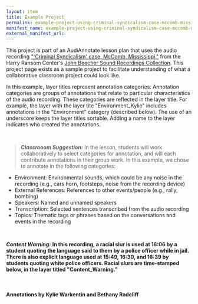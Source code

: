 ```yaml
---
layout: item
title: Example Project
permalink: example-project-using-criminal-syndicalism-case-mccomb-mississippi-from-the-john-beecher-collection-at-the-harry-ransom-center/
manifest_name: example-project-using-criminal-syndicalism-case-mccomb-mississippi-from-the-john-beecher-collection-at-the-harry-ransom-center
external_manifest_url: 
---
```

<!-- Add an essay or interpretive material below this line,
using HTML or markdown.  Do not modify this file above this line -->

This project is part of an AudiAnnotate lesson plan that uses the audio recording ["'Criminal Syndicalism' case, McComb, Mississippi,"](https://hrc.contentdm.oclc.org/digital/collection/p15878coll1/id/37/rec/1) from the Harry Ransom Center's [John Beecher Sound Recordings Collection](https://hrc.contentdm.oclc.org/digital/collection/p15878coll1). This project page exists as a sample project to facilitate understanding of what a collaborative classroom project could look like. 

In this example, layer titles represent annotation categories. Annotation categories are groups of annotations that relate to particular characteristics of the audio recording. These categories are reflected in the layer title. For example, the layer with the layer tite "Environment_Kylie" includes annotations in the "Environment" category (described below). The use of an underscore keeps the layer titles sortable. Adding a name to the layer indicates who created the annotations.

<br>

> **_Classrooom Suggestion:_**
 In the lesson, students will work collaboratively to select categories for annotation, and will each contribute annotations in their group work. In this example, we chose to annotate in the following categories: 
 - Environment: Environmental sounds, which could be any noise in the recording (e.g., cars horn, footsteps, noise from the recording device)
 - External References: References to other events/people (e.g., rally, bombing)
 - Speakers: Named and unnamed speakers
 - Transcription: Selected sentences transcribed from the audio recording
 - Topics: Thematic tags or phrases based on the conversations and events in the recording
<br>

***Content Warning:*** **In this recording, a racial slur is used at 16:06 by a student quoting the language said to them by a police officer while in jail. There is also explicit language used at 15:49, 16:30, and 16:39 by students quoting white police officers. Racial slurs are time-stamped below, in the layer titled "Content_Warning."**

<br>

#### Annotations by Kylie Warkentin and Bethany Radcliff

